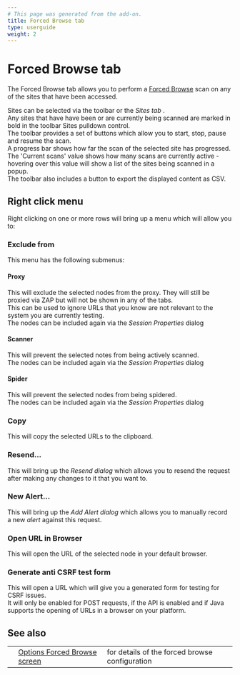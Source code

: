 ```yaml
---
# This page was generated from the add-on.
title: Forced Browse tab
type: userguide
weight: 2
---
```


# Forced Browse tab

The Forced Browse tab allows you to perform a [Forced Browse](/docs/desktop/addons/forced-browse/) scan on any of the sites that have been accessed.   

Sites can be selected via the toolbar or the *Sites tab* .   
Any sites that have have been or are currently being scanned are marked in bold in the toolbar Sites pulldown control.   
The toolbar provides a set of buttons which allow you to start, stop, pause and resume the scan.   
A progress bar shows how far the scan of the selected site has progressed.   
The 'Current scans' value shows how many scans are currently active - hovering over this value will show a list of the sites being scanned in a popup.   
The toolbar also includes a button to export the displayed content as CSV.

## Right click menu

Right clicking on one or more rows will bring up a menu which will allow you to:

### Exclude from

This menu has the following submenus:

#### Proxy

This will exclude the selected nodes from the proxy. They will still be proxied via ZAP but will not be shown in any of the tabs.   
This can be used to ignore URLs that you know are not relevant to the system you are currently testing.   
The nodes can be included again via the *Session Properties* dialog

#### Scanner

This will prevent the selected notes from being actively scanned.   
The nodes can be included again via the *Session Properties* dialog

#### Spider

This will prevent the selected nodes from being spidered.   
The nodes can be included again via the *Session Properties* dialog

### Copy

This will copy the selected URLs to the clipboard.

### Resend...

This will bring up the *Resend dialog* which allows you to resend the request after making any changes to it that you want to.

### New Alert...

This will bring up the *Add Alert dialog* which allows you to manually record a new *alert* against this request.

### Open URL in Browser

This will open the URL of the selected node in your default browser.

### Generate anti CSRF test form

This will open a URL which will give you a generated form for testing for CSRF issues.   
It will only be enabled for POST requests, if the API is enabled and if Java supports the opening of URLs in a browser on your platform.

## See also

|   |                                                                             |                                                |
|---|-----------------------------------------------------------------------------|------------------------------------------------|
|   | [Options Forced Browse screen](/docs/desktop/addons/forced-browse/options/) | for details of the forced browse configuration |
